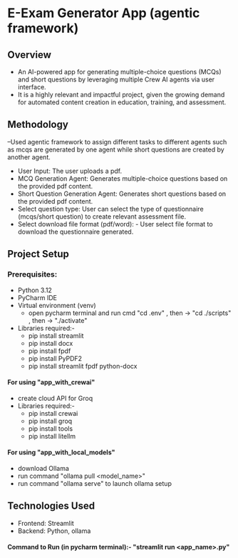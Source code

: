 # E-Exam Generator App (agentic framework)
## Overview
- An AI-powered app for generating multiple-choice questions (MCQs) and short questions by leveraging multiple Crew AI agents via user interface.
- It is a highly relevant and impactful project, given the growing demand for automated content creation in education, training, and assessment.
## Methodology 
–Used agentic framework to assign different tasks to different agents such as mcqs are generated by one agent while short questions are created by another agent.
- User Input: The user uploads a pdf.
- MCQ Generation Agent: Generates multiple-choice questions based on the provided pdf content.
- Short Question Generation Agent: Generates short questions based on the provided pdf content.
- Select question type: User can select the type of questionnaire (mcqs/short question) to create relevant assessment file.
- Select download file format (pdf/word): - User select file format to download the questionnaire generated.
## Project Setup
### Prerequisites:
- Python 3.12 
- PyCharm IDE
- Virtual environment (venv)
  - open pycharm terminal and run cmd "cd .env" , then → "cd ./scripts" , then  → "./activate"
 - Libraries required:-
   - pip install streamlit
   - pip install docx
   - pip install fpdf
   - pip install PyPDF2
   - pip install streamlit fpdf python-docx
  
#### For using "app_with_crewai"
- create cloud API for Groq
 - Libraries required:-
   - pip install crewai
   - pip install groq
   - pip install tools
   - pip install litellm

#### For using "app_with_local_models"
- download Ollama
- run command "ollama pull <model_name>"
- run command "ollama serve" to launch ollama setup
## Technologies Used
- Frontend: Streamlit
- Backend: Python, ollama

#### Command to Run (in pycharm terminal):- "streamlit run <app_name>.py"
